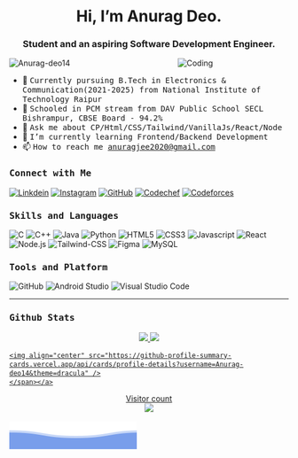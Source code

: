 <h1 align="center">Hi, I’m Anurag Deo.</h1>
<h3 align="center">Student and an aspiring Software Development Engineer.</h3>
<img align="right" alt="Coding" width="200" src="https://media1.giphy.com/media/RJVw6tIfb2dIwTHFb0/200w.webp?cid=ecf05e479tlz3gg4hkhb7hj7h49yphi0i7mrdv8fkvjjsvol&rid=200w.webp&ct=g">
<p align="left"> <img src="https://komarev.com/ghpvc/?username=Anurag-deo14&label=Profile%20views&color=0e75b6&style=flat" alt="Anurag-deo14" /> </p>

- 👷 <samp>Currently pursuing B.Tech in Electronics & Communication(2021-2025) from National Institute of Technology Raipur
- 🔭 <samp>Schooled in PCM stream from DAV Public School SECL Bishrampur, CBSE Board - 94.2%
- 💬 <samp>Ask me about CP/Html/CSS/Tailwind/VanillaJs/React/Node
- 🌱 <samp>I’m currently learning Frontend/Backend Development
- 📫 <samp>How to reach me anuragjee2020@gmail.com

<h3><b><samp>Connect with Me</samp></b></h3>

[![Linkdein](https://img.shields.io/badge/LinkedIn-0077B5?style=for-the-badge&logo=linkedin&logoColor=white)](https://www.linkedin.com/in/anurag-deo-03410a229/)
[![Instagram](https://img.shields.io/badge/Instagram-E4405F?style=for-the-badge&logo=instagram&logoColor=white)](https://www.instagram.com/anuragdeo5/)
[![GitHub](https://img.shields.io/badge/-GitHub-181717?style=for-the-badge&logo=GitHub&logoColor=white)](https://github.com/Anurag-deo14)
[![Codechef](https://img.shields.io/badge/-CodeChef-5B4638?style=for-the-badge&logo=CodeChef&logoColor=white)](https://www.codechef.com/users/topcoader_14)
[![Codeforces](https://img.shields.io/badge/-Codeforces-1F8ACB?style=for-the-badge&logo=Codeforces&logoColor=white)](https://codeforces.com/profile/001bestcoder) 


<h3><b><samp>Skills and Languages</samp></b></h3>

![C](https://img.shields.io/badge/C-27338e?style=for-the-badge&logo=c&logoColor=white)
![C++](https://img.shields.io/badge/C++-00599C?style=for-the-badge&logo=c%2B%2B&logoColor=white)
![Java](https://img.shields.io/badge/Java-013243?style=for-the-badge&logo=Java&logoColor=white)
![Python](https://img.shields.io/badge/Python-3776AB?style=for-the-badge&logo=Python&logoColor=white)
![HTML5](https://img.shields.io/badge/HTML5-E34F26?style=for-the-badge&logo=HTML5&logoColor=white)
![CSS3](https://img.shields.io/badge/CSS3-1572B6?style=for-the-badge&logo=CSS3&logoColor=white)
![Javascript](https://img.shields.io/badge/JavaScript-F7DF1E?style=for-the-badge&logo=javascript&logoColor=black)
![React](https://img.shields.io/badge/React-20232A?style=for-the-badge&logo=react&logoColor=61DAFB)
![Node.js](https://img.shields.io/badge/Node.js-339933?style=for-the-badge&logo=Node.js&logoColor=white)
![Tailwind-CSS](https://img.shields.io/badge/Tailwind_CSS-06B6D4?style=for-the-badge&logo=Tailwind-CSS&logoColor=white)
![Figma](https://img.shields.io/badge/Figma-F24E1E?style=for-the-badge&logo=Figma&logoColor=white)
![MySQL](https://img.shields.io/badge/MySQL-4479A1?style=for-the-badge&logo=MySQL&logoColor=white)


<h3><b><samp>Tools and Platform</samp></b></h3>

![GitHub](https://img.shields.io/badge/GitHub-181717?style=for-the-badge&logo=github)
![Android Studio](https://img.shields.io/badge/Android_Studio-3DDC84?style=for-the-badge&logo=Android-Studio&logoColor=ffffff)
![Visual Studio Code](https://img.shields.io/badge/Visual_Studio_Code-007ACC?style=for-the-badge&logo=Visual-Studio-Code&logoColor=white)

<hr>  

### <samp>Github Stats
  
<p align="center">
  <a href="https://github.com/Anurag-deo14"><span>
    <img height="48%" src="https://github-readme-stats.vercel.app/api?username=Anurag-deo14&count_private=true&show_icons=true&theme=radical&&include_all_commits=true"/>
    <img width="48%" src="https://github-readme-streak-stats.herokuapp.com/?user=Anurag-deo14&theme=radical" />
   
    <img align="center" src="https://github-profile-summary-cards.vercel.app/api/cards/profile-details?username=Anurag-deo14&theme=dracula" />
    </span></a>
  
</p>
  
  
<p align="center"> 
  Visitor count<br>
  <img src="https://profile-counter.glitch.me/Anurag-deo14/count.svg" />
</p>
  
 
![](https://github.com/amandewatnitrr/amandewatnitrr/blob/main/imgs/bottom_header.svg)

